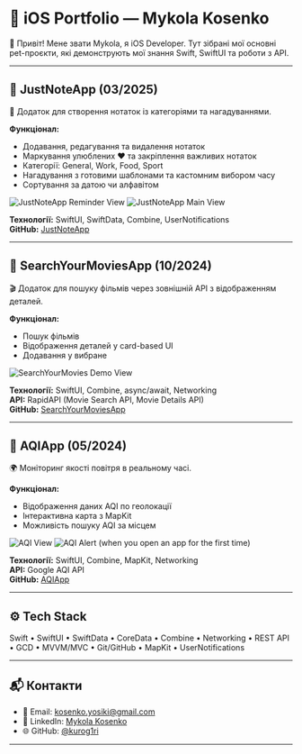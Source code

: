 # 📱 iOS Portfolio — Mykola Kosenko

👋 Привіт! Мене звати Mykola, я iOS Developer. Тут зібрані мої основні pet-проєкти, які демонструють мої знання Swift, SwiftUI та роботи з API.

---

## 🔹 JustNoteApp (03/2025)
📝 Додаток для створення нотаток із категоріями та нагадуваннями.

**Функціонал:**
- Додавання, редагування та видалення нотаток
- Маркування улюблених ❤ та закріплення важливих нотаток
- Категорії: General, Work, Food, Sport
- Нагадування з готовими шаблонами та кастомним вибором часу
- Сортування за датою чи алфавітом
  
![JustNoteApp Reminder View](justnote1)
![JustNoteApp Main View](justnote2)

**Технології:** SwiftUI, SwiftData, Combine, UserNotifications  
**GitHub:** [JustNoteApp](https://github.com/kurog1ri/JustNoteApp)  

---

## 🔹 SearchYourMoviesApp (10/2024)
🎬 Додаток для пошуку фільмів через зовнішній API з відображенням деталей.

**Функціонал:**
- Пошук фільмів
- Відображення деталей у card-based UI
- Додавання у вибране
  
![SearchYourMovies Demo View](movie)

**Технології:** SwiftUI, Combine, async/await, Networking  
**API:** RapidAPI (Movie Search API, Movie Details API)  
**GitHub:** [SearchYourMoviesApp](https://github.com/kurog1ri/SearchYourMoviesApp)  

---

## 🔹 AQIApp (05/2024)
🌍 Моніторинг якості повітря в реальному часі.

**Функціонал:**
- Відображення даних AQI по геолокації
- Інтерактивна карта з MapKit
- Можливість пошуку AQI за місцем

![AQI View](aqi1)
![AQI Alert (when you open an app for the first time)](aqi2)

**Технології:** SwiftUI, Combine, MapKit, Networking  
**API:** Google AQI API  
**GitHub:** [AQIApp](https://github.com/kurog1ri/AQI_App)  

---

## ⚙️ Tech Stack
Swift • SwiftUI • SwiftData • CoreData • Combine • Networking • REST API • GCD • MVVM/MVC • Git/GitHub • MapKit • UserNotifications  

---

## 📬 Контакти
- 📧 Email: kosenko.yosiki@gmail.com  
- 💼 LinkedIn: [Mykola Kosenko](http://www.linkedin.com/in/mykola-kosenko-92a1b7289)  
- 🌐 GitHub: [@kurog1ri](https://github.com/kurog1ri)  

---
